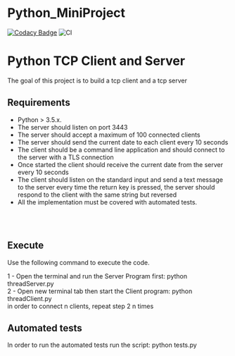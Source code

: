 # Python_MiniProject
 [![Codacy Badge](https://app.codacy.com/project/badge/Grade/37b3ea6e5be84bc9835e599b71e8c419)](https://www.codacy.com?utm_source=github.com&amp;utm_medium=referral&amp;utm_content=99002478/Python_MiniProject&amp;utm_campaign=Badge_Grade)
![CI](https://github.com/99002659/Python_MiniProject/workflows/CI/badge.svg)

# Python TCP Client and Server

The goal of this project is to build a tcp client and a tcp server


## Requirements
- Python  > 3.5.x. <br />
- The server should listen on port 3443 <br />
- The server should accept a maximum of 100 connected clients <br />
- The server should send the current date to each client every 10 seconds <br />
- The client should be a command line application and  should connect to the server with a TLS connection <br />
- Once started the client should receive the current date from the server every 10 seconds <br />
- The client should listen on the standard input and send a text message to the server every time the return key is pressed, the server should respond to the client with the same string but reversed <br />
- All the implementation must be covered  with automated tests.
<br />
<br />


## Execute

Use the following command to execute the code.

 1 - Open the terminal and run the Server Program first: python threadServer.py <br />
 2 - Open new terminal tab then  start the Client program: python threadClient.py <br />
 in order to connect n clients, repeat step 2 n times<br />
 
 ## Automated tests
 In order to run the automated tests run the script: python tests.py 

